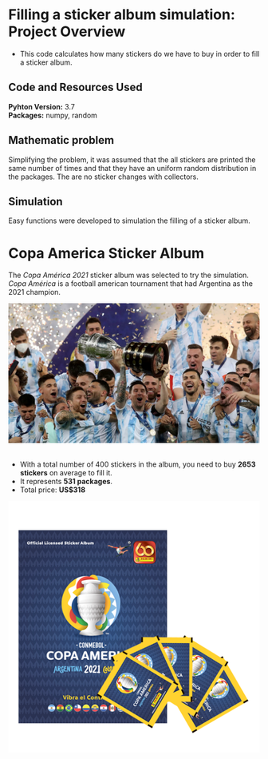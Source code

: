 # Filling a sticker album simulation: Project Overview 
* This code calculates how many stickers do we have to buy in order to fill a sticker album.

## Code and Resources Used 
**Pyhton Version:** 3.7  
**Packages:** numpy, random


## Mathematic problem
Simplifying the problem, it was assumed that the all stickers are printed the same number of times and that they have an uniform random distribution in the packages. The are no sticker changes with collectors.

## Simulation
Easy functions were developed to simulation the filling of a sticker album. 

# Copa America Sticker Album
The *Copa América 2021* sticker album was selected to try the simulation. *Copa América* is a football american tournament that had Argentina as the 2021 champion.  

![ArgentinaChampion](https://github.com/melisadigiacomo/stickeralbum_simulation/blob/master/argentina_champion.jpg)&nbsp;


* With a total number of 400 stickers in the album, you need to buy **2653 stickers** on average to fill it.
* It represents **531 packages**. 
* Total price: **US$318**

![CopaAmerica_album](https://github.com/melisadigiacomo/stickeralbum_simulation/blob/master/album.png)
